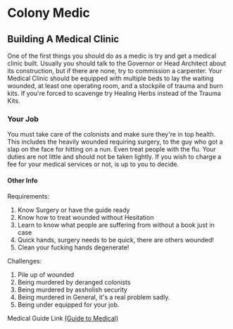 # Colony Medic
## Building A Medical Clinic

One of the first things you should do as a medic is try and get a
medical clinic built. Usually you should talk to the Governor or Head
Architect about its construction, but if there are none, try to
commission a carpenter. Your Medical Clinic should be equipped with
multiple beds to lay the waiting wounded, at least one operating room,
and a stockpile of trauma and burn kits. If you're forced to scavenge
try Healing Herbs instead of the Trauma Kits.

### Your Job

You must take care of the colonists and make sure they're in top health.
This includes the heavily wounded requiring surgery, to the guy who got
a slap on the face for hitting on a nun. Even treat people with the flu.
Your duties are not little and should not be taken lightly. If you wish
to charge a fee for your medical services or not, is up to you to
decide.

#### Other Info

Requirements:

1.  Know Surgery or have the guide ready
2.  Know how to treat wounded without Hesitation
3.  Learn to know what people are suffering from without a book just in
    case
4.  Quick hands, surgery needs to be quick, there are others wounded!
5.  Clean your fucking hands degenerate!

Challenges:

1.  Pile up of wounded
2.  Being murdered by deranged colonists
3.  Being murdered by assholish security
4.  Being murdered in General, it's a real problem sadly.
5.  Being under equipped for your job.

Medical Guide Link [(Guide to Medical)](Guide_to_Medical "wikilink")